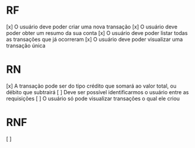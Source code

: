 # RF
[x] O usuário deve poder criar uma nova transação
[x] O usuário deve poder obter um resumo da sua conta
[x] O usuário deve poder listar todas as transações que já ocorreram
[x] O usuário deve poder visualizar  uma transação única

# RN
[x] A transação pode ser do tipo crédito que somará ao valor total, ou débito que subtrairá
[ ] Deve ser possível identificarmos o usuário entre as requisições
[ ] O usuário só pode visualizar transações o qual ele criou

# RNF

[ ]  